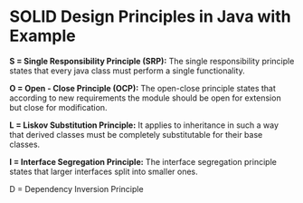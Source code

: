 # SOLID Design Principles in Java with Example

**S = Single Responsibility Principle (SRP):** The single responsibility principle states that every java class must perform a single functionality.

**O = Open - Close Principle (OCP):** The open-close principle states that according to new requirements the module should be open for extension but close for modification.

**L = Liskov Substitution Principle:** It applies to inheritance in such a way that derived classes must be completely substitutable for their base classes. 

**I = Interface Segregation Principle:** The interface segregation principle states that larger interfaces split into smaller ones.

D = Dependency Inversion Principle
